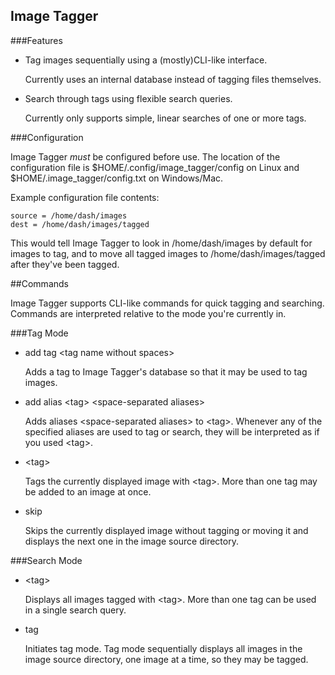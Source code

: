 Image Tagger
------------

###Features 

* Tag images sequentially using a (mostly)CLI-like interface. 
  
  Currently uses an internal database instead of tagging files themselves.

* Search through tags using flexible search queries.

  Currently only supports simple, linear searches of one or more tags. 

###Configuration

Image Tagger _must_ be configured before use. The location of the configuration file is $HOME/.config/image\_tagger/config on Linux and $HOME/.image\_tagger/config.txt on Windows/Mac. 

Example configuration file contents:

```
source = /home/dash/images
dest = /home/dash/images/tagged
```

This would tell Image Tagger to look in /home/dash/images by default for images to tag, and to move all tagged images to /home/dash/images/tagged after they've been tagged.

##Commands

Image Tagger supports CLI-like commands for quick tagging and searching. Commands are interpreted relative to the mode you're currently in.

###Tag Mode
* add tag \<tag name without spaces\>

  Adds a tag to Image Tagger's database so that it may be used to tag images.
* add alias \<tag\> \<space-separated aliases\>

  Adds aliases \<space-separated aliases\> to \<tag\>. Whenever any of the specified aliases are used to tag or search, they will be interpreted as if you used \<tag\>.
* \<tag\>

  Tags the currently displayed image with \<tag\>. More than one tag may be added to an image at once.
* skip

  Skips the currently displayed image without tagging or moving it and displays the next one in the image source directory. 

###Search Mode
* \<tag\>

  Displays all images tagged with \<tag\>. More than one tag can be used in a single search query. 
* tag 

  Initiates tag mode. Tag mode sequentially displays all images in the image source directory, one image at a time, so they may be tagged.
